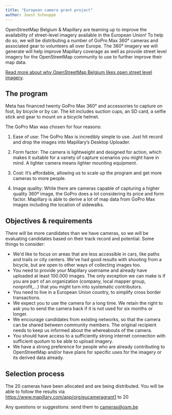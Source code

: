 ```yaml
---
title: "European camera grant project"
author: Joost Schouppe
---
```


OpenStreetMap Belgium & Mapillary are teaming up to improve the availability of street-level imagery available in the European Union! To help do so, we will be distributing a number of GoPro Max 360° cameras and associated gear to volunteers all over Europe. The 360° imagery we will generate will help improve Mapillary coverage as well as provide street level imagery for the OpenStreetMap community to use to further improve their map data.

[Read more about why OpenStreetMap Belgium likes open street level imagery](https://openstreetmap.be/en/projects/streetlevelimagery.html).

## The program


Meta has financed twenty GoPro Max 360° and accessories to capture on foot, by bicycle or by car. The kit includes suction cups, an SD card, a selfie stick and gear to mount on a bicycle helmet.

The GoPro Max was chosen for four reasons:
1. Ease of use: The GoPro Max is 	incredibly simple to use. Just hit record and drop the images into 	Mapillary’s Desktop 	Uploader. 	
 	
2. Form factor: The camera is 	lightweight and designed for action, which makes it suitable for a 	variety of capture scenarios you might have in mind. A lighter 	camera means lighter mounting equipment. 	
 	
3. Cost: It’s affordable, allowing 	us to scale up the program and get more cameras to more people. 	
 	
4. Image quality: While there are cameras capable of capturing a 	higher quality 360º image, the GoPro does a lot considering its 	price and form factor. Mapillary is able to derive a lot of map data 	from GoPro Max images including the location of sidewalks. 	


## Objectives & requirements

There will be more candidates than we have cameras, so we will be evaluating candidates based on their track record and potential. Some things to consider:

 * We'd like to focus on areas that are less accessible in cars, like paths and trails or city centers. We've had good results with shooting from a bicycle, but are open to other ways of collecting images too.
 * You need to provide your Mapillary username and already have uploaded at least 100.000 images. The only exception we can make is if you are part of an organization (company, local mapper group, nonprofit,...) that you might turn into systematic contributors.
 * You need to live in a European Union country, to simplify cross border transactions.
 * We expect you to use the camera for a long time. We retain the right to ask you to send the camera back if it is not used for six months or longer.
* We encourage candidates from existing networks, so that the camera can be shared between community members. The original recipient needs to keep us informed about the whereabouts of the camera.
 * You should have access to a sufficiently strong internet connection with sufficient quotum to be able to upload imagery.
 * We have a strong preference for people who are already contributing to OpenStreetMap and/or have plans for specific uses for the imagery or its derived data already.





## Selection process

The 20 cameras have been allocated and are being distributed. You will be able to follow the results via https://www.mapillary.com/app/org/eucameragrant1 to 20


Any questions or suggestions: send them to [cameras@osm.be](mailto:cameras@osm.be)
